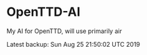 # OpenTTD-AI
My AI for OpenTTD, will use primarily air

Latest backup: Sun Aug 25 21:50:02 UTC 2019
